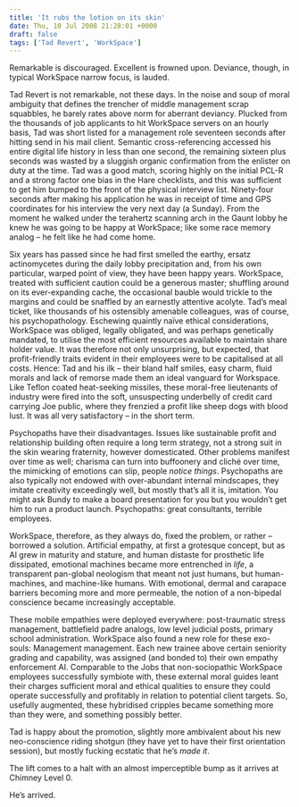 ```yaml
---
title: 'It rubs the lotion on its skin'
date: Thu, 10 Jul 2008 21:28:01 +0000
draft: false
tags: ['Tad Revert', 'WorkSpace']
---
```


Remarkable is discouraged. Excellent is frowned upon. Deviance, though, in typical WorkSpace narrow focus, is lauded.

Tad Revert is not remarkable, not these days. In the noise and soup of moral ambiguity that defines the trencher of middle management scrap squabbles, he barely rates above norm for aberrant deviancy. Plucked from the thousands of job applicants to hit WorkSpace servers on an hourly basis, Tad was short listed for a management role seventeen seconds after hitting send in his mail client. Semantic cross-referencing accessed his entire digital life history in less than one second, the remaining sixteen plus seconds was wasted by a sluggish organic confirmation from the enlister on duty at the time. Tad was a good match, scoring highly on the initial PCL-R and a strong factor one bias in the Hare checklists, and this was sufficient to get him bumped to the front of the physical interview list. Ninety-four seconds after making his application he was in receipt of time and GPS coordinates for his interview the very next day (a Sunday). From the moment he walked under the terahertz scanning arch in the Gaunt lobby he knew he was going to be happy at WorkSpace; like some race memory analog – he felt like he had come home.

Six years has passed since he had first smelled the earthy, ersatz actinomycetes during the daily lobby precipitation and, from his own particular, warped point of view, they have been happy years. WorkSpace, treated with sufficient caution could be a generous master; shuffling around on its ever-expanding cache, the occasional bauble would trickle to the margins and could be snaffled by an earnestly attentive acolyte. Tad’s meal ticket, like thousands of his ostensibly amenable colleagues, was of course, his psychopathology. Eschewing quaintly naïve ethical considerations, WorkSpace was obliged, legally obligated, and was perhaps genetically mandated, to utilise the most efficient resources available to maintain share holder value. It was therefore not only unsurprising, but expected, that profit-friendly traits evident in their employees were to be capitalised at all costs. Hence: Tad and his ilk – their bland half smiles, easy charm, fluid morals and lack of remorse made them an ideal vanguard for Workspace. Like Teflon coated heat-seeking missiles, these moral-free lieutenants of industry were fired into the soft, unsuspecting underbelly of credit card carrying Joe public, where they frenzied a profit like sheep dogs with blood lust. It was all very satisfactory – in the short term.

Psychopaths have their disadvantages.  Issues like sustainable profit and relationship building often require a long term strategy, not a strong suit in the skin wearing fraternity, however domesticated. Other problems manifest over time as well; charisma can turn into buffoonery and cliché over time, the mimicking of emotions can slip, people _notice things_. Psychopaths are also typically not endowed with over-abundant internal mindscapes, they imitate creativity exceedingly well, but mostly that’s all it is, imitation. You might ask Bundy to make a board presentation for you but you wouldn’t get him to run a product launch. Psychopaths: great consultants, terrible employees.

WorkSpace, therefore, as they always do, fixed the problem, or rather – borrowed a solution. Artificial empathy, at first a grotesque concept, but as AI grew in maturity and stature, and human distaste for prosthetic life dissipated, emotional machines became more entrenched in _life_, a transparent pan-global neologism that meant not just humans, but human-machines, and machine-like humans. With emotional, dermal and carapace barriers becoming more and more permeable, the notion of a non-bipedal conscience became increasingly acceptable.

These mobile empathies were deployed everywhere: post-traumatic stress management, battlefield padre analogs, low level judicial posts, primary school administration. WorkSpace also found a new role for these exo-souls: Management management. Each new trainee above certain seniority grading and capability, was assigned (and bonded to) their own empathy enforcement AI. Comparable to the Jobs that non-sociopathic WorkSpace employees successfully symbiote with, these external moral guides leant their charges sufficient moral and ethical qualities to ensure they could operate successfully and profitably in relation to potential client targets. So, usefully augmented, these hybridised cripples became something more than they were, and something possibly better.

Tad is happy about the promotion, slightly more ambivalent about his new neo-conscience riding shotgun (they have yet to have their first orientation session), but mostly fucking ecstatic that he’s _made it_.

The lift comes to a halt with an almost imperceptible bump as it arrives at Chimney Level 0.

He’s arrived.